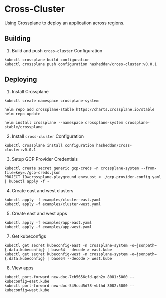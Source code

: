 # Cross-Cluster

Using Crossplane to deploy an application across regions.

## Building

1. Build and push `cross-cluster` Configuration

```
kubectl crossplane build configuration
kubectl crossplane push configuration hasheddan/cross-cluster:v0.0.1
```

## Deploying

1. Install Crossplane

```
kubectl create namespace crossplane-system

helm repo add crossplane-stable https://charts.crossplane.io/stable
helm repo update

helm install crossplane --namespace crossplane-system crossplane-stable/crossplane
```

2. Install `cross-cluster` Configuration

```
kubectl crossplane install configuration hasheddan/cross-cluster:v0.0.1
```

3. Setup GCP Provider Credentials

```
kubectl create secret generic gcp-creds -n crossplane-system --from-file=key=./gcp-creds.json
PROJECT_ID=crossplane-playground envsubst < ./gcp-provider-config.yaml | kubectl apply -f -
```

4. Create east and west clusters

```
kubectl apply -f examples/cluster-east.yaml
kubectl apply -f examples/cluster-west.yaml
```

5. Create east and west apps

```
kubectl apply -f examples/app-east.yaml
kubectl apply -f examples/app-west.yaml
```

7. Get kubeconfigs

```
kubectl get secret kubeconfig-east -n crossplane-system -o=jsonpath={.data.kubeconfig} | base64 --decode > east.kube
kubectl get secret kubeconfig-west -n crossplane-system -o=jsonpath={.data.kubeconfig} | base64 --decode > west.kube
```

8. View apps

```
kubectl port-forward new-doc-7cb5656cfd-gdh2x 8081:5000 --kubeconfig=east.kube
kubectl port-forward new-doc-549ccd5d78-vbthd 8082:5000 --kubeconfig=west.kube
```
